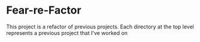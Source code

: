# Fear-re-Factor
This project is a refactor of previous projects. Each directory at the top level represents a previous project that I've worked on 
